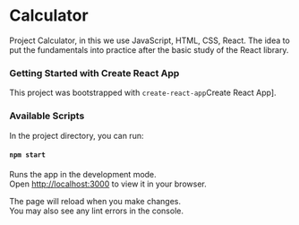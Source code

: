 # Calculator
Project Calculator, in this we use JavaScript, HTML, CSS, React.
The idea to put the fundamentals into practice after the basic study of the React library.

### Getting Started with Create React App

This project was bootstrapped with `create-react-app`Create React App].

### Available Scripts

In the project directory, you can run:

#### `npm start`

Runs the app in the development mode.\
Open [http://localhost:3000](http://localhost:3000) to view it in your browser.

The page will reload when you make changes.\
You may also see any lint errors in the console.